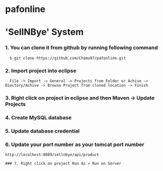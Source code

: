 # pafonline

# 'SellNBye' System 

### 1. You can clone it from github by running following command

```
  $ git clone https://github.com/Chamu97/pafonline.git
```

### 2. Import project into eclipse
```
  File -> Import -> General -> Projects from Folder or Achive -> Diectory/Achive -> Browse Project from cloned location -> Finish
```
### 3. Right click on project in eclipse and then Maven -> Update Projects 

### 4. Create MySQL database

### 5. Update database credential

### 6. Update your port number as your tomcat port number
```
http://localhost:8089/sellnbye/api/product
```

```
### 7. Right click on project Run As > Run on Server